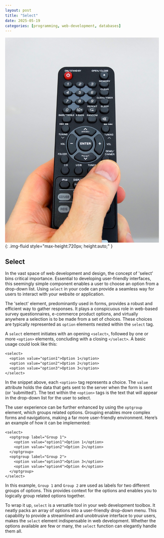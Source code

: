 ```yaml
---
layout: post
title: "Select"
date: 2025-05-19
categories: [programming, web-development, databases]
---
```


![Image](/assets/g41611eea173b21788ebe9c643c660c1f782dfa7e03b82d8491ed439391bbb5f48bf366e389e2a85f5dda6c861db1b7aa45d51e4aa63d28ca26132790db2e88c5_1280.jpg){: .img-fluid style="max-height:720px; height:auto;" }

## Select

In the vast space of web development and design, the concept of 'select' bins critical importance. Essential to developing user-friendly interfaces, this seemingly simple component enables a user to choose an option from a drop-down list. Using `select` in your code can provide a seamless way for users to interact with your website or application.

The 'select' element, predominantly used in forms, provides a robust and efficient way to gather responses. It plays a conspicuous role in web-based survey questionnaires, e-commerce product options, and virtually anywhere a selection is to be made from a set of choices. These choices are typically represented as `option` elements nested within the `select` tag.

A `select` element initiates with an opening `<select>`, followed by one or more `<option>` elements, concluding with a closing `</select>`. A basic usage could look like this:

```
<select>
  <option value="option1">Option 1</option>
  <option value="option2">Option 2</option>
  <option value="option3">Option 3</option>
</select>
```

In the snippet above, each `<option>` tag represents a choice. The `value` attribute holds the data that gets sent to the server when the form is sent (or 'submitted'). The text within the `<option>` tags is the text that will appear in the drop-down list for the user to select.

The user experience can be further enhanced by using the `optgroup` element, which groups related options. Grouping enables more complex forms and navigations, making a far more user-friendly environment. Here’s an example of how it can be implemented:

```
<select>
  <optgroup label="Group 1">
    <option value="option1">Option 1</option>
    <option value="option2">Option 2</option>
  </optgroup>
  <optgroup label="Group 2">
    <option value="option3">Option 3</option>
    <option value="option4">Option 4</option>
  </optgroup>
</select>
```

In this example, `Group 1` and `Group 2` are used as labels for two different groups of options. This provides context for the options and enables you to logically group related options together.

To wrap it up, `select` is a versatile tool in your web development toolbox. It neatly packs an array of options into a user-friendly drop-down menu. This capability to provide a streamlined and unobtrusive interface to your users, makes the `select` element indispensable in web development. Whether the options available are few or many, the `select` function can elegantly handle them all.
